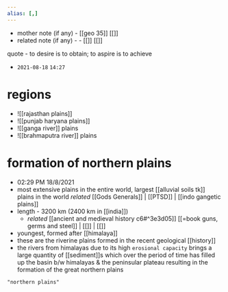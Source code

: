 ```yaml
---
alias: [,]
---
```

- mother note (if any)
		- [[geo 35]] [[]]
- related note (if any) -
		- [[]] [[]]

quote - to desire is to obtain; to aspire is to achieve

 - `2021-08-18`  `14:27`
# regions
- ![[rajasthan plains]]
- ![[punjab haryana plains]]
- ![[ganga river]] plains
- ![[brahmaputra river]] plains

# formation of northern plains
- 02:29 PM 18/8/2021
- most extensive plains in the entire world, largest [[alluvial soils tk]] plains in the world _related_ [[Gods Generals]] | [[PTSD]] | [[indo gangetic plains]]
- length - 3200 km (2400 km in [[india]])
	- _related_ [[ancient and medieval history c6#^3e3d05]] [[=book guns, germs and steel]] | [[]] | [[]] 
- youngest, formed after [[himalaya]]
- these are the riverine plains formed in the recent geological [[history]]
- the rivers from himalayas due to its high `erosional capacity` brings a large quantity of [[sediment]]s which over the period of time has filled up the basin b/w himalayas & the peninsular plateau resulting in the formation of the great northern plains
 
```query
"northern plains"
```